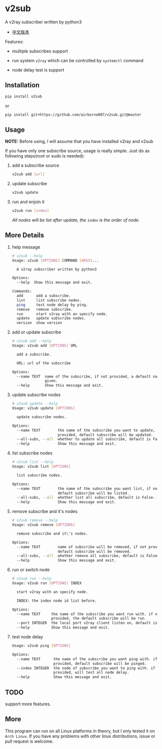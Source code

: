 # v2sub

A v2ray subscriber written by python3

* [中文版本](./README_CN.md)

Features:

- multiple subscribes support

- run system `v2ray` which can be controlled by `systemctl` command

- node delay test is support

## Installation

```bash
pip install v2sub
```

or

```bash
pip install git+https://github.com/airborne007/v2sub.git@master
```

## Usage

**NOTE:** Before using, I will assume that you have installed v2ray and v2sub

If you have only one subscribe source, usage is really simple. Just do as
following steps(root or sudo is needed):

1. add a subscribe source

    ```bash
    v2sub add [url]
   ```

2. update subscribe

    ```bash
    v2sub update
   ```

3. run and enjoin it

    ```bash
    v2sub run [index]
   ```
   
   *All nodes will be list after update, the `index` is the order of node.*

## More Details

1. help message

    ```bash
    # v2sub --help
    Usage: v2sub [OPTIONS] COMMAND [ARGS]...
    
      A v2ray subscriber written by python3
    
    Options:
      --help  Show this message and exit.
    
    Commands:
      add      add a subscribe.
      list     list subscribe nodes.
      ping     test node delay by ping.
      remove   remove subscribe.
      run      start v2ray with an specify node.
      update   update subscribe nodes.
      version  show version
    ```

2. add or update subscribe

    ```bash
    # v2sub add --help
    Usage: v2sub add [OPTIONS] URL
    
      add a subscribe.
    
      URL: url of the subscribe
    
    Options:
      --name TEXT  name of the subscribe, if not provided, a default name will be
                   given.
      --help       Show this message and exit.
   ```

3. update subscribe nodes

    ```bash
    # v2sub update --help
    Usage: v2sub update [OPTIONS]
    
      update subscribe nodes.
    
    Options:
      --name TEXT        the name of the subscribe you want to update, if not
                         provided, default subscribe will be updated.
      --all-subs, --all  whether to update all subscribe, default is False.
      --help             Show this message and exit.
   ```

4. list subscribe nodes

    ```bash
    # v2sub list --help
    Usage: v2sub list [OPTIONS]
    
      list subscribe nodes.
    
    Options:
      --name TEXT        the name of the subscribe you want list, if not provided,
                         default subscribe will be listed.
      --all-subs, --all  whether list all subscribe, default is False.
      --help             Show this message and exit.
    ```

5. remove subscribe and it's nodes

    ```bash
    # v2sub remove --help
    Usage: v2sub remove [OPTIONS]
    
      remove subscribe and it\'s nodes.
    
    Options:
      --name TEXT        name of subscribe will be removed, if not provided,
                         default subscribe will be removed.
      --all-subs, --all  whether remove all subscribe, default is False.
      --help             Show this message and exit.
      ```

6. run or switch node

    ```bash
    # v2sub run --help
    Usage: v2sub run [OPTIONS] INDEX
    
      start v2ray with an specify node.
    
      INDEX: the index node id list before.
    
    Options:
      --name TEXT     the name of the subscribe you want run with. if not
                      provided, the default subscribe will be run.
      --port INTEGER  the local port v2ray client listen on, default is 1080
      --help          Show this message and exit.
   ```

7. test node delay

    ```bash
    Usage: v2sub ping [OPTIONS]
    
    Options:
      --name TEXT      the name of the subscribe you want ping with. if not
                       provided, default subscribe will be pinged.
      --index INTEGER  the node of subscribe you want to ping with. if not
                       provided, will test all node delay.
      --help           Show this message and exit.
    ```
   
## TODO

support more features.

## More

This program can run on all Linux platforms in theory, but I only tested it on
`Arch Linux`. If you have any problems with other linux distributions, issue or
pull request is welcome.
